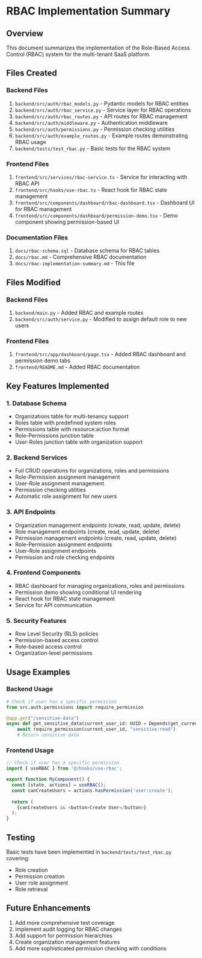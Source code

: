# RBAC Implementation Summary

## Overview
This document summarizes the implementation of the Role-Based Access Control (RBAC) system for the multi-tenant SaaS platform.

## Files Created

### Backend Files
1. `backend/src/auth/rbac_models.py` - Pydantic models for RBAC entities
2. `backend/src/auth/rbac_service.py` - Service layer for RBAC operations
3. `backend/src/auth/rbac_routes.py` - API routes for RBAC management
4. `backend/src/auth/middleware.py` - Authentication middleware
5. `backend/src/auth/permissions.py` - Permission checking utilities
6. `backend/src/auth/example_routes.py` - Example routes demonstrating RBAC usage
7. `backend/tests/test_rbac.py` - Basic tests for the RBAC system

### Frontend Files
1. `frontend/src/services/rbac-service.ts` - Service for interacting with RBAC API
2. `frontend/src/hooks/use-rbac.ts` - React hook for RBAC state management
3. `frontend/src/components/dashboard/rbac-dashboard.tsx` - Dashboard UI for RBAC management
4. `frontend/src/components/dashboard/permission-demo.tsx` - Demo component showing permission-based UI

### Documentation Files
1. `docs/rbac-schema.sql` - Database schema for RBAC tables
2. `docs/rbac.md` - Comprehensive RBAC documentation
3. `docs/rbac-implementation-summary.md` - This file

## Files Modified

### Backend Files
1. `backend/main.py` - Added RBAC and example routes
2. `backend/src/auth/service.py` - Modified to assign default role to new users

### Frontend Files
1. `frontend/src/app/dashboard/page.tsx` - Added RBAC dashboard and permission demo tabs
2. `frontend/README.md` - Added RBAC documentation

## Key Features Implemented

### 1. Database Schema
- Organizations table for multi-tenancy support
- Roles table with predefined system roles
- Permissions table with resource:action format
- Role-Permissions junction table
- User-Roles junction table with organization support

### 2. Backend Services
- Full CRUD operations for organizations, roles and permissions
- Role-Permission assignment management
- User-Role assignment management
- Permission checking utilities
- Automatic role assignment for new users

### 3. API Endpoints
- Organization management endpoints (create, read, update, delete)
- Role management endpoints (create, read, update, delete)
- Permission management endpoints (create, read, update, delete)
- Role-Permission assignment endpoints
- User-Role assignment endpoints
- Permission and role checking endpoints

### 4. Frontend Components
- RBAC dashboard for managing organizations, roles and permissions
- Permission demo showing conditional UI rendering
- React hook for RBAC state management
- Service for API communication

### 5. Security Features
- Row Level Security (RLS) policies
- Permission-based access control
- Role-based access control
- Organization-level permissions

## Usage Examples

### Backend Usage
```python
# Check if user has a specific permission
from src.auth.permissions import require_permission

@app.get("/sensitive-data")
async def get_sensitive_data(current_user_id: UUID = Depends(get_current_user_id)):
    await require_permission(current_user_id, "sensitive:read")
    # Return sensitive data
```

### Frontend Usage
```typescript
// Check if user has a specific permission
import { useRBAC } from '@/hooks/use-rbac';

export function MyComponent() {
  const [state, actions] = useRBAC();
  const canCreateUsers = actions.hasPermission('user:create');
  
  return (
    {canCreateUsers && <button>Create User</button>}
  );
}
```

## Testing
Basic tests have been implemented in `backend/tests/test_rbac.py` covering:
- Role creation
- Permission creation
- User role assignment
- Role retrieval

## Future Enhancements
1. Add more comprehensive test coverage
2. Implement audit logging for RBAC changes
3. Add support for permission hierarchies
4. Create organization management features
5. Add more sophisticated permission checking with conditions
